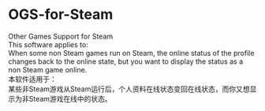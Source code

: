 # OGS-for-Steam
Other Games Support for Steam</br>
This software applies to:</br>
When some non Steam games run on Steam, the online status of the profile changes back to the online state, but you want to display the status as a non Steam game online.</br>
本软件适用于：</br>
某些非Steam游戏从Steam运行后，个人资料在线状态变回在线状态，而你又想显示为非Steam游戏在线中的状态。
